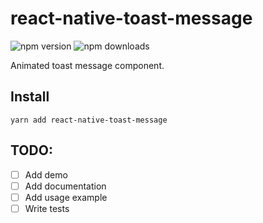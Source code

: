 # react-native-toast-message
![npm version](https://img.shields.io/npm/v/react-native-toast-message)
![npm downloads](https://img.shields.io/npm/dt/react-native-toast-message)

Animated toast message component.

## Install
```
yarn add react-native-toast-message
```

## TODO:
- [ ] Add demo
- [ ] Add documentation
- [ ] Add usage example
- [ ] Write tests
